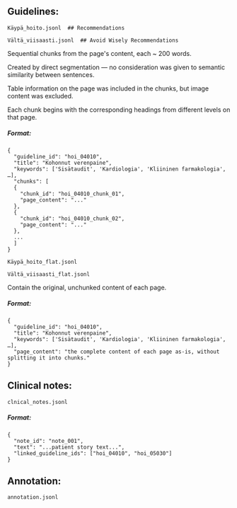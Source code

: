 ## Guidelines:

`Käypä_hoito.jsonl  ## Recommendations`

`Vältä_viisaasti.jsonl  ## Avoid Wisely Recommendations`

Sequential chunks from the page's content, each ~ 200 words. 

Created by direct segmentation — no consideration was given to semantic similarity between sentences. 

Table information on the page was included in the chunks, but image content was excluded. 

Each chunk begins with the corresponding headings from different levels on that page.

##### Format: 
    {
      "guideline_id": "hoi_04010",
      "title": "Kohonnut verenpaine",
      "keywords": ['Sisätaudit', 'Kardiologia', 'Kliininen farmakologia', …],
      "chunks": [
      {
        "chunk_id": "hoi_04010_chunk_01",
        "page_content": "..."
      },
      {
        "chunk_id": "hoi_04010_chunk_02",
        "page_content": "..."
      },
      ...
      ]
    }

`Käypä_hoito_flat.jsonl`

`Vältä_viisaasti_flat.jsonl`

Contain the original, unchunked content of each page.

##### Format: 
    {
      "guideline_id": "hoi_04010",
      "title": "Kohonnut verenpaine",
      "keywords": ['Sisätaudit', 'Kardiologia', 'Kliininen farmakologia', …],
      "page_content": "the complete content of each page as-is, without splitting it into chunks."
    }

## Clinical notes:

`clnical_notes.jsonl`

##### Format: 
    {
      "note_id": "note_001",
      "text": "...patient story text...",
      "linked_guideline_ids": ["hoi_04010", "hoi_05030"]
    }

## Annotation:

`annotation.jsonl`

